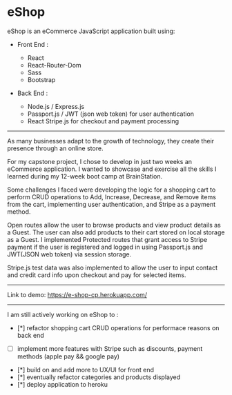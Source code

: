 # eShop

eShop is an eCommerce JavaScript application built using:

- Front End :

  - React
  - React-Router-Dom
  - Sass
  - Bootstrap

- Back End :
  - Node.js / Express.js
  - Passport.js / JWT (json web token) for user authentication
  - React Stripe.js for checkout and payment processing

<hr/>

As many businesses adapt to the growth of technology, they create their presence through an online store.

For my capstone project, I chose to develop in just two weeks an eCommerce application. I wanted to showcase and exercise all the skills I learned during my 12-week boot camp at BrainStation.

Some challenges I faced were developing the logic for a shopping cart to perform CRUD operations to Add, Increase, Decrease, and Remove items from the cart, implementing user authentication, and Stripe as a payment method.

Open routes allow the user to browse products and view product details as a Guest. The user can also add products to their cart stored on local storage as a Guest. I implemented Protected routes that grant access to Stripe payment if the user is registered and logged in using Passport.js and JWT(JSON web token) via session storage.

Stripe.js test data was also implemented to allow the user to input contact and credit card info upon checkout and pay for selected items.

<hr/>

Link to demo: https://e-shop-cp.herokuapp.com/

<hr/>

I am still actively working on eShop to :

- [*] refactor shopping cart CRUD operations for performace reasons on back end
- [ ] implement more features with Stripe such as discounts, payment methods (apple pay && google pay)
- [*] build on and add more to UX/UI for front end
- [*] eventually refactor categories and products displayed
- [*] deploy application to heroku
